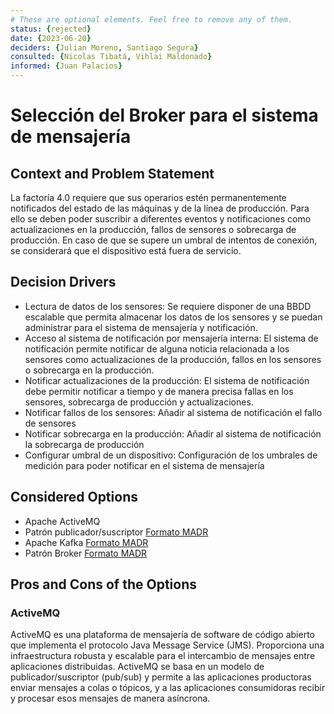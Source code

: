 ```yaml
---
# These are optional elements. Feel free to remove any of them.
status: {rejected}
date: {2023-06-20}
deciders: {Julian Moreno, Santiago Segura}
consulted: {Nicolas Tibatá, Vihlai Maldonado}
informed: {Juan Palacios}
---
```

# Selección del Broker para el sistema de mensajería

## Context and Problem Statement
La factoría 4.0 requiere que sus operarios estén permanentemente notificados del estado de las máquinas y de la línea de producción. Para ello se deben poder suscribir a diferentes eventos y notificaciones como actualizaciones en la producción, fallos de sensores o sobrecarga de producción. En caso de que se supere un umbral de intentos de conexión, se considerará que el dispositivo está fuera de servicio.

<!-- This is an optional element. Feel free to remove. -->
## Decision Drivers

* Lectura de datos de los sensores: Se requiere disponer de una BBDD escalable que permita almacenar los datos de los sensores y se puedan administrar para el sistema de mensajería y notificación.
* Acceso al sistema de notificación por mensajería interna: 	El sistema de notificación permite notificar de alguna noticia relacionada a los sensores como actualizaciones de la producción, fallos en los sensores o sobrecarga en la producción.
* Notificar actualizaciones de la producción: El sistema de notificación debe permitir notificar a tiempo y de manera precisa fallas en los sensores, sobrecarga de producción y actualizaciones.
* Notificar fallos de los sensores: Añadir al sistema de notificación el fallo de sensores 
* Notificar sobrecarga en la producción:	Añadir al sistema de notificación la sobrecarga de producción
* Configurar umbral de un dispositivo: Configuración de los umbrales de medición para poder notificar en el sistema de mensajería

## Considered Options

* Apache ActiveMQ
* Patrón publicador/suscriptor [Formato MADR](MADR_2_1_1.md)
* Apache Kafka [Formato MADR](MADR_2_1_2.md)
* Patrón Broker [Formato MADR](MADR_2_1_4.md)

## Pros and Cons of the Options

### ActiveMQ
ActiveMQ es una plataforma de mensajería de software de código abierto que implementa el protocolo Java Message Service (JMS). Proporciona una infraestructura robusta y escalable para el intercambio de mensajes entre aplicaciones distribuidas. ActiveMQ se basa en un modelo de publicador/suscriptor (pub/sub) y permite a las aplicaciones productoras enviar mensajes a colas o tópicos, y a las aplicaciones consumidoras recibir y procesar esos mensajes de manera asíncrona.

